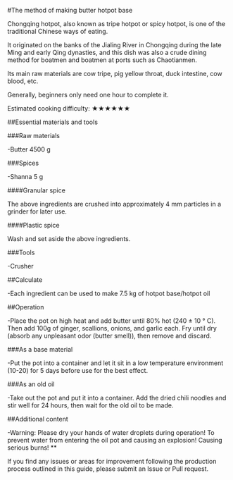 #The method of making butter hotpot base

Chongqing hotpot, also known as tripe hotpot or spicy hotpot, is one of the traditional Chinese ways of eating.

It originated on the banks of the Jialing River in Chongqing during the late Ming and early Qing dynasties, and this dish was also a crude dining method for boatmen and boatmen at ports such as Chaotianmen.

Its main raw materials are cow tripe, pig yellow throat, duck intestine, cow blood, etc.

Generally, beginners only need one hour to complete it.

Estimated cooking difficulty: ★★★★★★

##Essential materials and tools

###Raw materials

-Butter 4500 g

###Spices

-Shanna 5 g

####Granular spice

The above ingredients are crushed into approximately 4 mm particles in a grinder for later use.

####Plastic spice

Wash and set aside the above ingredients.

###Tools

-Crusher

##Calculate

-Each ingredient can be used to make 7.5 kg of hotpot base/hotpot oil

##Operation

-Place the pot on high heat and add butter until 80% hot (240 ± 10 ° C). Then add 100g of ginger, scallions, onions, and garlic each. Fry until dry (absorb any unpleasant odor (butter smell)), then remove and discard.

###As a base material

-Put the pot into a container and let it sit in a low temperature environment (10-20) for 5 days before use for the best effect.

###As an old oil

-Take out the pot and put it into a container. Add the dried chili noodles and stir well for 24 hours, then wait for the old oil to be made.

##Additional content

-Warning: Please dry your hands of water droplets during operation! To prevent water from entering the oil pot and causing an explosion! Causing serious burns! **

If you find any issues or areas for improvement following the production process outlined in this guide, please submit an Issue or Pull request.
